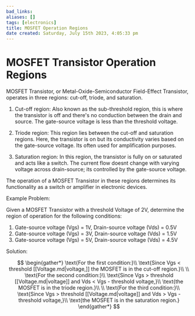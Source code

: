 ```yaml
---
bad_links: 
aliases: []
tags: [electronics]
title: MOSFET Operation Regions
date created: Saturday, July 15th 2023, 4:05:33 pm
---
```

# MOSFET Transistor Operation Regions

MOSFET Transistor, or Metal-Oxide-Semiconductor Field-Effect Transistor, operates in three regions: cut-off, triode, and saturation.

1. Cut-off region: Also known as the sub-threshold region, this is where the transistor is off and there's no conduction between the drain and source. The gate-source voltage is less than the threshold voltage.

2. Triode region: This region lies between the cut-off and saturation regions. Here, the transistor is on but its conductivity varies based on the gate-source voltage. Its often used for amplification purposes.

3. Saturation region: In this region, the transistor is fully on or saturated and acts like a switch. The current flow doesnt change with varying voltage across drain-source; its controlled by the gate-source voltage.

The operation of a MOSFET Transistor in these regions determines its functionality as a switch or amplifier in electronic devices.

Example Problem:

Given a MOSFET Transistor with a threshold Voltage of 2V, determine the region of operation for the following conditions:

1. Gate-source voltage (Vgs) = 1V, Drain-source voltage (Vds) = 0.5V
2. Gate-source voltage (Vgs) = 3V, Drain-source voltage (Vds) = 1.5V
3. Gate-source voltage (Vgs) = 5V, Drain-source voltage (Vds) = 4.5V

Solution:

$$
\begin{gather*} 
\text{For the first condition:}\\
\text{Since Vgs < threshold [[Voltage.md|voltage,]] the MOSFET is in the cut-off region.}\\
\\
\text{For the second condition:}\\
\text{Since Vgs > threshold [[Voltage.md|voltage]] and Vds < Vgs - threshold voltage,}\\
\text{the MOSFET is in the triode region.}\\
\\
\text{For the third condition:}\\
\text{Since Vgs > threshold [[Voltage.md|voltage]] and Vds > Vgs - threshold voltage,}\\
\text{the MOSFET is in the saturation region.}
\end{gather*}
$$
